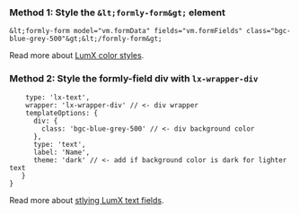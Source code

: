 ### Method 1: Style the `&lt;formly-form&gt;` element

```
&lt;formly-form model="vm.formData" fields="vm.formFields" class="bgc-blue-grey-500"&gt;&lt;/formly-form&gt;
```
Read more about [LumX color styles](http://ui.lumapps.com/css/colors).

### Method 2: Style the formly-field div with `lx-wrapper-div`
  
```{ key: 'key', 
    type: 'lx-text',
    wrapper: 'lx-wrapper-div' // <- div wrapper
    templateOptions: {
      div: {
        class: 'bgc-blue-grey-500' // <- div background color
      },
      type: 'text',
      label: 'Name',
      theme: 'dark' // <- add if background color is dark for lighter text
   }
}
```
Read more about [stlying LumX text fields](http://ui.lumapps.com/directives/text-fields).
